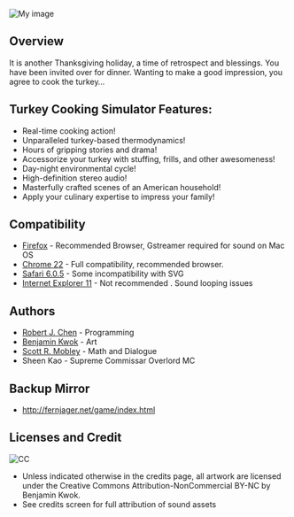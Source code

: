 ![My image](https://raw.github.com/fernjager/game-off-2013/formula/Main-Screen-MockupV11-24.png)

## Overview

It is another Thanksgiving holiday, a time of retrospect and blessings.
You have been invited over for dinner.
Wanting to make a good impression, you agree to cook the turkey…

## Turkey Cooking Simulator Features:
* Real-time cooking action!
* Unparalleled turkey-based thermodynamics!
* Hours of gripping stories and drama!
* Accessorize your turkey with stuffing, frills, and other awesomeness!
* Day-night environmental cycle!
* High-definition stereo audio!
* Masterfully crafted scenes of an American household!
* Apply your culinary expertise to impress your family!


## Compatibility
* [Firefox](www.firefox.com) - Recommended  Browser, Gstreamer required for sound on Mac OS
* [Chrome 22](https://www.google.com/intl/en/chrome/) - Full compatibility, recommended browser.
* [Safari 6.0.5](http://www.apple.com/safari/) - Some incompatibility with SVG
* [Internet Explorer 11](http://windows.microsoft.com/en-us/internet-explorer/download-ie) - Not recommended . Sound looping issues

## Authors

* [Robert J. Chen](http://fernjager.net) - Programming
* [Benjamin Kwok](tengen1112@gmail.com) - Art
* [Scott R. Mobley](http://www.linkedin.com/in/mobleyscott) - Math and Dialogue
* Sheen Kao -  Supreme Commissar Overlord MC 

## Backup Mirror
* http://fernjager.net/game/index.html

## Licenses and Credit
![CC](http://i.creativecommons.org/l/by-nc/3.0/88x31.png) 

* Unless indicated otherwise in the credits page, all artwork are licensed under the Creative Commons Attribution-NonCommercial BY-NC by Benjamin Kwok.
* See credits screen for full attribution of sound assets


